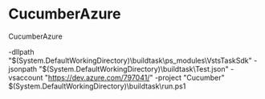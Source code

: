 # CucumberAzure
CucumberAzure

-dllpath "$(System.DefaultWorkingDirectory)\buildtask\ps_modules\VstsTaskSdk" -jsonpath "$(System.DefaultWorkingDirectory)\buildtask\Test.json" -vsaccount "https://dev.azure.com/797041/" -project "Cucumber"
$(System.DefaultWorkingDirectory)\buildtask\run.ps1
